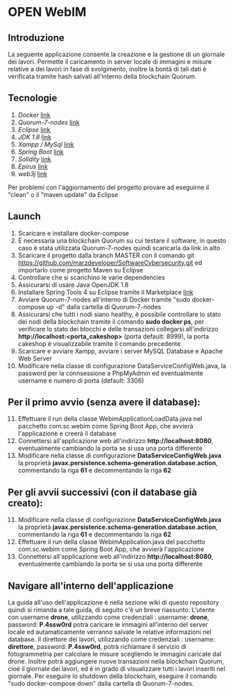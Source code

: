 # OPEN WebIM

## Introduzione

La seguente applicazione consente la creazione e la gestione di un giornale dei lavori.
Permette il caricamento in server locale di immagini e misure relative a dei lavori in fase di svolgimento, inoltre la bontà di tali dati è verificata tramite hash salvati all'interno della blockchain Quorum.

## Tecnologie

1. *Docker* [link](https://github.com/docker/compose)
2. *Quorum-7-nodes* [link](https://github.com/jpmorganchase/quorum-examples/tree/master/examples/7nodes)
3. *Eclipse* [link](https://www.eclipse.org/downloads)
4. *JDK 1.8* [link](https://github.com/ojdkbuild/ojdkbuild)
5. *Xampp / MySql* [link](https://www.apachefriends.org/it/index.html)
6. *Spring Boot* [link](https://spring.io/projects/spring-boot) 
7. *Solidity* [link](https://solidity.readthedocs.io/en/v0.7.0/installing-solidity.html)
8. *Epirus* [link](https://github.com/epirus-io/epirus.github.io)
9. *web3j* [link](https://docs.web3j.io)

Per problemi con l'aggiornamento del progetto provare ad eseguirne il "clean" o il "maven update" da Eclipse

## Launch 

1. Scaricare e installare docker-compose
2. È necessaria una blockchain Quorum su cui testare il software, in questo caso è stata utilizzata Quorum-7-nodes quindi scaricarla da link in alto
3. Scaricare il progetto dalla branch MASTER  con il comando git https://github.com/marzdeveloper/SoftwareCybersecurity.git ed importarlo come progetto Maven su Eclipse
4. Controllare che si scarichino le varie dependencies
5. Assicurarsi di usare Java OpenJDK 1.8
6. Installare Spring Tools 4 su Eclipse tramite il Marketplace [link](https://marketplace.eclipse.org/content/spring-tools-4-aka-spring-tool-suite-4)
7. Avviare Quorum-7-nodes all'interno di Docker tramite "sudo docker-compose up -d" dalla cartella di Quorum-7-nodes
8. Assicurarsi che tutti i nodi siano healthy, è possibile controllare lo stato dei nodi della blockchain tramite il comando **sudo docker ps**, per verificare lo stato dei blocchi e delle transazioni collegarsi all'indirizzo **http://localhost:<porta_cakeshop>** (porta default: 8999), la porta cakeshop è visualizzabile tramite il comando precedente
9. Scaricare e avviare Xampp, avviare i server MySQL Database e Apache Web Server
10. Modificare nella classe di configurazione DataServiceConfigWeb.java, la password per la connsessione a PhpMyAdmin ed eventualmente username e numero di porta (default: 3306)

## Per il primo avvio (senza avere il database):

11. Effettuare il run della classe WebimApplicationLoadData.java nel pacchetto com.sc.webim come Spring Boot App, che avvierà l'applicazione e creerà il database
12. Connettersi all'applicazione web all'indirizzo **http://localhost:8080**, eventualmente cambiando la porta se si usa una porta differente
11. Modificare nella classe di configurazione **DataServiceConfigWeb.java** la proprietà **javax.persistence.schema-generation.database.action**, commentando la riga **61** e decommentando la riga **62**

## Per gli avvii successivi (con il database già creato):

11. Modificare nella classe di configurazione **DataServiceConfigWeb.java** la proprietà **javax.persistence.schema-generation.database.action**, commentando la riga **61** e decommentando la riga **62**
12. Effettuare il run della classe WebimApplication.java del pacchetto com.sc.webim come Spring Boot App, che avvierà l'applicazione
13. Connettersi all'applicazione web all'indirizzo **http://localhost:8080**, eventualmente cambiando la porta se si usa una porta differente

## Navigare all'interno dell'applicazione
La guida all'uso dell'applicazione è nella sezione wiki di questo repository quindi si rimanda a tale guida, di seguito c'è un breve riassunto.
L'utente con username **drone**, utilizzando come credenziali : username: **drone**, password: **P.4ssw0rd** potrà caricare le immagini all'interno del server locale ed autamaticamente verranno salvate le relative informazioni nel database.
Il direttore dei lavori, utilizzando come credenziali : username: **direttore**, password: **P.4ssw0rd**, potrà richiamare il servizio di fotogrammetria per calcolare le misure  scegliendo le immagini caricate dal drone. Inoltre potrà aggiungere nuove transazioni nella blockchain Quorum, cioè il giornale dei lavori, ed è in grado di visualizzare tutti i lavori inseriti nel giornale.
Per eseguire lo shutdown della blockchain, eseguire il comando "sudo docker-compose down" dalla cartella di Quorum-7-nodes.
